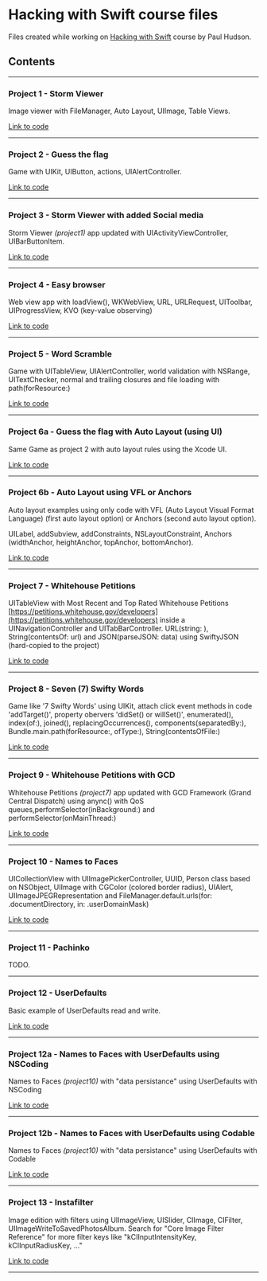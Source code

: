 # Hacking with Swift course files
Files created while working on [Hacking with Swift](https://www.hackingwithswift.com/read) course by Paul Hudson.

## Contents

---

### Project 1 - Storm Viewer

Image viewer with FileManager, Auto Layout, UIImage, Table Views.

[Link to code](project1-Storm-Viewer/project1-Storm-Viewer)

---

### Project 2 - Guess the flag

Game with UIKit, UIButton, actions, UIAlertController.

[Link to code](project2-Guess-the-flag/project2-Guess-the-flag)

---

### Project 3 - Storm Viewer with added Social media

Storm Viewer _(project1)_ app updated with UIActivityViewController, UIBarButtonItem.

[Link to code](project3-Storm-Viewer-with-social-media/project3-Storm-Viewer)

---

### Project 4 - Easy browser

Web view app with loadView(), WKWebView, URL, URLRequest, UIToolbar, UIProgressView, KVO (key-value observing)

[Link to code](project4-easy-browser/project4-easy-browser)

---

### Project 5 - Word Scramble

Game with UITableView, UIAlertController, world validation with NSRange, UITextChecker, normal and trailing closures and file loading with path(forResource:)

[Link to code](project5-world-scramble/project5-world-scramble)

---

### Project 6a - Guess the flag with Auto Layout (using UI)

Same Game as project 2 with auto layout rules using the Xcode UI.

[Link to code](project6a-Guess-the-flag/project6a-Guess-the-flag)

---

### Project 6b - Auto Layout using VFL or Anchors

Auto layout examples using only code with VFL (Auto Layout Visual Format Language) (first auto layout option) or Anchors (second auto layout option).

UILabel, addSubview, addConstraints, NSLayoutConstraint, Anchors (widthAnchor, heightAnchor, topAnchor, bottomAnchor).

[Link to code](project6b-auto-layout-in-code/project6b-auto-layout-in-code)

---

### Project 7 - Whitehouse Petitions

UITableView with Most Recent and Top Rated Whitehouse Petitions [https://petitions.whitehouse.gov/developers](https://petitions.whitehouse.gov/developers) inside a UINavigationController and UITabBarController. URL(string: ), String(contentsOf: url) and JSON(parseJSON: data) using SwiftyJSON (hard-copied to the project)

[Link to code](project7-whitehouse-petitions/project7-whitehouse-petitions)

---

### Project 8 - Seven (7) Swifty Words

Game like '7 Swifty Words' using UIKit, attach click event methods in code 'addTarget()', property obervers 'didSet() or willSet()', enumerated(), index(of:), joined(), replacingOccurrences(), components(separatedBy:), Bundle.main.path(forResource:, ofType:), String(contentsOfFile:)

[Link to code](project8-seven-swifty-words/project8-seven-swifty-words)

---

### Project 9 - Whitehouse Petitions with GCD

Whitehouse Petitions _(project7)_ app updated with GCD Framework (Grand Central Dispatch) using anync() with QoS queues,performSelector(inBackground:) and performSelector(onMainThread:)

[Link to code](project9-whitehouse-petitions-with-GCD/project9-whitehouse-petitions-with-GCD)

---

### Project 10 - Names to Faces

UICollectionView with UIImagePickerController, UUID, Person class based on NSObject, UIImage with CGColor (colored border radius), UIAlert, UIImageJPEGRepresentation and FileManager.default.urls(for: .documentDirectory, in: .userDomainMask)

[Link to code](project10-names-to-faces/project10-names-to-faces)

---

### Project 11 - Pachinko

TODO.

---

### Project 12 - UserDefaults

Basic example of UserDefaults read and write.

[Link to code](project12-user-defaults/project12-user-defaults)

---

### Project 12a - Names to Faces with UserDefaults using NSCoding

Names to Faces _(project10)_ with "data persistance" using UserDefaults with NSCoding

[Link to code](project12a-names-to-faces-with-user-defaults-nscoding/project12a-names-to-faces-with-user-defaults-nscoding)

---

### Project 12b - Names to Faces with UserDefaults using Codable

Names to Faces _(project10)_ with "data persistance" using UserDefaults with Codable

[Link to code](project12b-names-to-faces-with-user-defaults-codable/project12b-names-to-faces-with-user-defaults-codable)

---

### Project 13 - Instafilter

Image edition with filters using UIImageView, UISlider, CIImage, CIFilter, UIImageWriteToSavedPhotosAlbum. Search for "Core Image Filter Reference" for more filter keys like "kCIInputIntensityKey, kCIInputRadiusKey, ..."

[Link to code](project13-instafilter/project13-instafilter)

---
